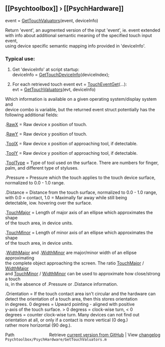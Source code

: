 ## [[Psychtoolbox]] &#8250; [[PsychHardware]]

event = [GetTouchValuators](GetTouchValuators)(event, deviceInfo)  
  
Return 'event', an augmented version of the input 'event', ie. event extended  
with info about additional semantic meaning of the specified touch input event,  
using device specific semantic mapping info provided in 'deviceInfo'.  
  
### Typical use:  
  
1. Get 'deviceInfo' at script startup:  
   deviceInfo = [GetTouchDeviceInfo](GetTouchDeviceInfo)(deviceIndex);  
  
2. For each retrieved touch event evt = [TouchEventGet](TouchEventGet)(...):  
   evt = [GetTouchValuators](GetTouchValuators)(evt, deviceInfo)  
  
Which information is available on a given operating system/display system and  
device combo is variable, but the returned event struct potentially has the  
following additional fields:  
  
.[RawX](RawX) = Raw device x position of touch.  
  
.[RawY](RawY) = Raw device y position of touch.  
  
.[ToolX](ToolX) = Raw device x position of approaching tool, if detectable.  
  
.[ToolY](ToolY) = Raw device y position of approaching tool, if detectable.  
  
.[ToolType](ToolType) = Type of tool used on the surface. There are numbers for finger,  
            palm, and different type of styluses.  
  
.Pressure = Pressure which the touch applies to the touch device surface,  
            normalized to 0.0 - 1.0 range.  
  
.Distance = Distance from the touch surface, normalized to 0.0 - 1.0 range,  
            with 0.0 = contact, 1.0 = Maximally far away while still being  
            detectable, iow. hovering over the surface.  
  
.[TouchMajor](TouchMajor) = Length of major axis of an ellipse which approximates the shape  
              of the touch area, in device units.  
  
.[TouchMinor](TouchMinor) = Length of minor axis of an ellipse which approximates the shape  
              of the touch area, in device units.  
  
.[WidthMajor](WidthMajor) and .[WidthMinor](WidthMinor) are major/minor width of an ellipse approximating  
 the complete object approaching the screen. The ratio [TouchMajor](TouchMajor) / [WidthMajor](WidthMajor)  
 and [TouchMinor](TouchMinor) / [WidthMinor](WidthMinor) can be used to approximate how close/strong a touch  
 is, in the absence of .Pressure or .Distance information.  
  
.Orientation = If the touch contact area isn't circular and the hardware can  
               detect the orientation of a touch area, then this stores orientation  
               in degrees. 0 degrees = Upward pointing - aligned with positive  
               y-axis of the touch surface. \> 0 degress = clock-wise turn, < 0  
               degrees = counter clock-wise turn. Many devices can not find out  
               orientation at all, or only if a contact is more vertical (0 deg.)  
               rather more horizontal (90 deg.).  




<div class="code_header" style="text-align:right;">
  <span style="float:left;">Path&nbsp;&nbsp;</span> <span class="counter">Retrieve <a href=
  "https://raw.github.com/Psychtoolbox-3/Psychtoolbox-3/beta/Psychtoolbox/PsychHardware/GetTouchValuators.m">current version from GitHub</a> | View <a href=
  "https://github.com/Psychtoolbox-3/Psychtoolbox-3/commits/beta/Psychtoolbox/PsychHardware/GetTouchValuators.m">changelog</a></span>
</div>
<div class="code">
  <code>Psychtoolbox/PsychHardware/GetTouchValuators.m</code>
</div>

